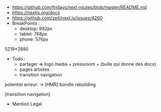 - https://github.com/fridays/next-routes/blob/master/README.md
- https://nextjs.org/docs
- https://github.com/zeit/next.js/issues/4260
- BreakPoints : 
  * desktop: 992px
  * tablet: 768px
  * phone: 576px

5219*2880

- Todo :
    - partager => logo media + pressroom + (bulle qui donne des docs) 
    - pages artistes 
    - transition navigation

potentiel erreur: -> [HMR] bundle rebuilding


[transition navigation]

- Mention Legal
